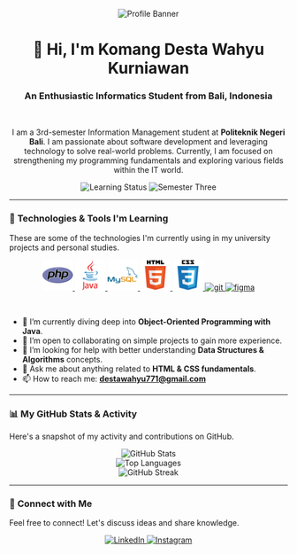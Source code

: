 <p align="center">
  <img src="https://raw.githubusercontent.com/dstwhyuu/Web-2C/main/bannerfix.png" alt="Profile Banner">
</p>

<h1 align="center">👋 Hi, I'm Komang Desta Wahyu Kurniawan</h1>
<h3 align="center">An Enthusiastic Informatics Student from Bali, Indonesia</h3>

<br>

<p align="center">
  I am a 3rd-semester Information Management student at <strong>Politeknik Negeri Bali</strong>. I am passionate about software development and leveraging technology to solve real-world problems. Currently, I am focused on strengthening my programming fundamentals and exploring various fields within the IT world.
</p>

<p align="center">
  <img src="https://img.shields.io/badge/Status-Actively%20Learning-brightgreen?style=for-the-badge" alt="Learning Status">
  <img src="https://img.shields.io/badge/Semester-Three-blue?style=for-the-badge" alt="Semester Three">
</p>

---

### 🚀 **Technologies & Tools I'm Learning**

These are some of the technologies I'm currently using in my university projects and personal studies.

<p align="center">
  <a href="https://www.php.net" target="_blank" rel="noreferrer"> 
    <img src="https://raw.githubusercontent.com/devicons/devicon/master/icons/php/php-original.svg" alt="php" width="55" height="55"/> 
  </a>
  <a href="https://www.java.com" target="_blank" rel="noreferrer"> 
    <img src="https://raw.githubusercontent.com/devicons/devicon/master/icons/java/java-original-wordmark.svg" alt="java" width="55" height="55"/> 
  </a>
  <a href="https://www.mysql.com/" target="_blank" rel="noreferrer"> 
    <img src="https://raw.githubusercontent.com/devicons/devicon/master/icons/mysql/mysql-original-wordmark.svg" alt="mysql" width="55" height="55"/> 
  </a>
  <a href="https://developer.mozilla.org/en-US/docs/Web/HTML" target="_blank" rel="noreferrer">
    <img src="https://raw.githubusercontent.com/devicons/devicon/master/icons/html5/html5-original-wordmark.svg" alt="html5" width="55" height="55"/>
  </a>
  <a href="https://developer.mozilla.org/en-US/docs/Web/CSS" target="_blank" rel="noreferrer">
    <img src="https://raw.githubusercontent.com/devicons/devicon/master/icons/css3/css3-original-wordmark.svg" alt="css3" width="55" height="55"/>
  </a>
  <a href="https://git-scm.com/" target="_blank" rel="noreferrer">
    <img src="https://www.vectorlogo.zone/logos/git-scm/git-scm-icon.svg" alt="git" width="55" height="55"/>
  </a>
  <a href="https://www.figma.com/" target="_blank" rel="noreferrer"> 
    <img src="https://www.vectorlogo.zone/logos/figma/figma-icon.svg" alt="figma" width="55" height="55"/> 
  </a>
</p>

<br>

- 🌱 I’m currently diving deep into **Object-Oriented Programming with Java**.
- 👯 I’m open to collaborating on simple projects to gain more experience.
- 🤔 I’m looking for help with better understanding **Data Structures & Algorithms** concepts.
- 💬 Ask me about anything related to **HTML & CSS fundamentals**.
- 📫 How to reach me: **destawahyu771@gmail.com**

---

### 📊 **My GitHub Stats & Activity**

Here's a snapshot of my activity and contributions on GitHub.

<p align="center">
  <img src="https://github-readme-stats.vercel.app/api?username=dstwhyuu&show_icons=true&theme=tokyonight&hide_border=true&include_all_commits=true&count_private=true" alt="GitHub Stats" />
  <br/>
  <img src="https://github-readme-stats.vercel.app/api/top-langs/?username=dstwhyuu&layout=compact&theme=tokyonight&hide_border=true&langs_count=8" alt="Top Languages" />
  <br/>
  <img src="https://github-readme-streak-stats.herokuapp.com/?user=dstwhyuu&theme=tokyonight&hide_border=true" alt="GitHub Streak" />
</p>

---

### 🔗 **Connect with Me**

Feel free to connect! Let's discuss ideas and share knowledge.

<p align="center">
  <a href="https://linkedin.com/in/[your-linkedin-username]">
    <img src="https://img.shields.io/badge/LinkedIn-0077B5?style=for-the-badge&logo=linkedin&logoColor=white" alt="LinkedIn"/>
  </a>
  <a href="https://instagram.com/dstwhyuu">
    <img src="https://img.shields.io/badge/Instagram-E4405F?style=for-the-badge&logo=instagram&logoColor=white" alt="Instagram"/>
  </a>
</p>

